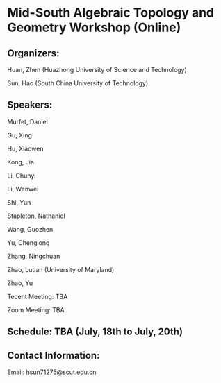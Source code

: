 # Mid-South Algebraic Topology and Geometry Workshop (Online)

## Organizers:

Huan, Zhen (Huazhong University of Science and Technology)

Sun, Hao (South China University of Technology)

## Speakers: 

Murfet, Daniel

Gu, Xing

Hu, Xiaowen

Kong, Jia

Li, Chunyi

Li, Wenwei

Shi, Yun

Stapleton, Nathaniel

Wang, Guozhen

Yu, Chenglong

Zhang, Ningchuan

Zhao, Lutian (University of Maryland)

Zhao, Yu


Tecent Meeting: TBA

Zoom Meeting: TBA

## Schedule: TBA (July, 18th to July, 20th)

## Contact Information:
Email: hsun71275@scut.edu.cn
